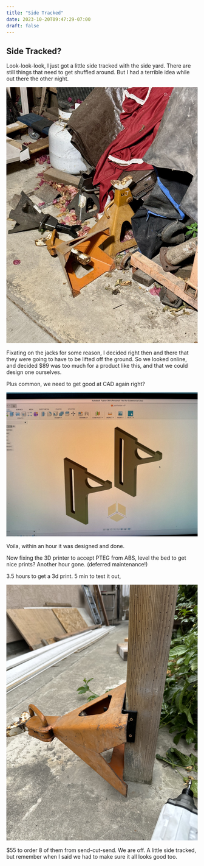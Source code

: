 ```yaml
---
title: "Side Tracked"
date: 2023-10-20T09:47:29-07:00
draft: false
---
```


## Side Tracked?

Look-look-look, I just got a little side tracked with the side yard. There are 
still things that need to get shuffled around. But I had a terrible idea while out
there the other night.

![jacks](IMG_0247.jpeg)

Fixating on the jacks for some reason, I decided right then and there that they 
were going to have to be lifted off the ground. So we looked online, and decided
$89 was too much for a product like this, and that we could design one ourselves.

Plus common, we need to get good at CAD again right?

![stands](IMG_0248.jpeg)

Voila, within an hour it was designed and done.

Now fixing the 3D printer to accept PTEG from ABS, level the bed to get nice 
prints? Another hour gone. (deferred maintenance!)

3.5 hours to get a 3d print. 5 min to test it out, 

![test](IMG_0250.jpg)

$55 to order 8 of them from send-cut-send. We are off. A little side tracked,
but remember when I said we had to make sure it all looks good too.